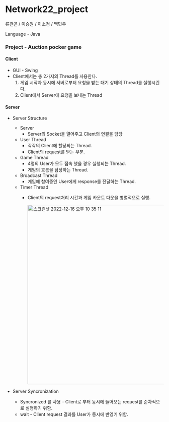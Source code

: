# Network22_project

류관곤 / 이승원 / 이소정 / 백민우

Language - Java


### Project - Auction pocker game
#### Client

- GUI - Swing
- Client에서는 총 2가지의 Thread를 사용한다.
  1. 게임 시작과 동시에 서버로부터 요청을 받는 대기 상태의 Thread를 실행시킨다.
  2. Client에서 Server에 요청을 보내는 Thread


#### Server

- Server Structure
  - Server
    - Server의 Socket을 열어주고 Client의 연결을 담당
  - User Thread
    - 각각의 Client에 할당되는 Thread.
    - Client의 request를 받는 부분.
  - Game Thread
    - 4명의 User가 모두 접속 했을 경우 실행되는 Thread.
    - 게임의 흐름을 담당하는 Thread.
  - Broadcast Thread
    - 게임에 참여중인 User에게 response를 전달하는 Thread.
  - Timer Thread
    - Client의 request처리 시간과 게임 카운트 다운을 병렬적으로 실행.
    
      <img width="569" alt="스크린샷 2022-12-16 오후 10 35 11" src="https://user-images.githubusercontent.com/97783148/208109846-3a795315-7b01-4952-967c-de896c8ebacc.png">

- Server Syncronization
  - Syncronized 를 사용 - Client로 부터 동시에 들어오는 request를 순차적으로 실행하기 위함.
  - wait - Client request 결과를 User가 동시에 반영기 위함.

